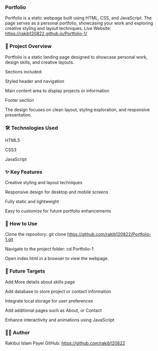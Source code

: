 ### Portfolio
Portfolio is a static webpage built using HTML, CSS, and JavaScript.
The page serves as a personal portfolio, showcasing your work and exploring creative styling and layout techniques.
Live Website: https://rakib120822.github.io/Portfolio-1/

### 📝 Project Overview

Portfolio is a static landing page designed to showcase personal work, design skills, and creative layouts.

Sections included:


Styled header and navigation


Main content area to display projects or information


Footer section


The design focuses on clean layout, styling exploration, and responsive presentation.

### 🛠️ Technologies Used


HTML5


CSS3


JavaScript



### ✨ Key Features


Creative styling and layout techniques


Responsive design for desktop and mobile screens


Fully static and lightweight


Easy to customize for future portfolio enhancements



### 🚀 How to Use


Clone the repository:
git clone https://github.com/rakib120822/Portfolio-1.git



Navigate to the project folder:
cd Portfolio-1



Open index.html in a browser to view the webpage.



### 🎯 Future Targets

Add More details about skills page

Add database to store project or contact information


Integrate local storage for user preferences


Add additional pages such as  About, or Contact


Enhance interactivity and animations using JavaScript



### 👨‍💻 Author
Rakibul Islam Payel
GitHub: https://github.com/rakib120822

